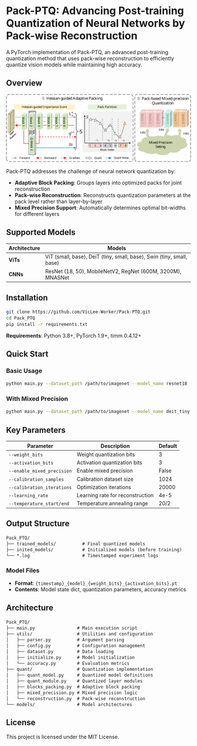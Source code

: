 # Pack-PTQ: Advancing Post-training Quantization of Neural Networks by Pack-wise Reconstruction

A PyTorch implementation of Pack-PTQ, an advanced post-training quantization method that uses pack-wise reconstruction to efficiently quantize vision models while maintaining high accuracy.

## Overview

<div align=center>
  <img src="overview_pic/pack_ptq_overview.svg" width="700px" />
</div>


Pack-PTQ addresses the challenge of neural network quantization by:
- **Adaptive Block Packing**: Groups layers into optimized packs for joint reconstruction
- **Pack-wise Reconstruction**: Reconstructs quantization parameters at the pack level rather than layer-by-layer
- **Mixed Precision Support**: Automatically determines optimal bit-widths for different layers

## Supported Models

| Architecture | Models |
|--------------|--------|
| **ViTs** | ViT (small, base), DeiT (tiny, small, base), Swin (tiny, small, base) |
| **CNNs** | ResNet (18, 50), MobileNetV2, RegNet (600M, 3200M), MNASNet |

## Installation

```bash
git clone https://github.com/VicLee-Worker/Pack-PTQ.git
cd Pack_PTQ
pip install -r requirements.txt
```

**Requirements**: Python 3.8+, PyTorch 1.9+, timm 0.4.12+

## Quick Start

### Basic Usage

```bash
python main.py --dataset_path /path/to/imagenet --model_name resnet18 --weight_bits 3 --activation_bits 3
```

### With Mixed Precision

```bash
python main.py --dataset_path /path/to/imagenet --model_name deit_tiny --weight_bits 3 --activation_bits 3 --enable_mixed_precision
```

## Key Parameters

| Parameter | Description | Default |
|-----------|-------------|---------|
| `--weight_bits` | Weight quantization bits | 3 |
| `--activation_bits` | Activation quantization bits | 3 |
| `--enable_mixed_precision` | Enable mixed precision | False |
| `--calibration_samples` | Calibration dataset size | 1024 |
| `--calibration_iterations` | Optimization iterations | 20000 |
| `--learning_rate` | Learning rate for reconstruction | 4e-5 |
| `--temperature_start/end` | Temperature annealing range | 20/2 |

## Output Structure

```
Pack_PTQ/
├── trained_models/          # Final quantized models
├── inited_models/           # Initialized models (before training)
└── *.log                    # Timestamped experiment logs
```

### Model Files
- **Format**: `{timestamp}_{model}_{weight_bits}_{activation_bits}.pt`
- **Contents**: Model state dict, quantization parameters, accuracy metrics

## Architecture

```
Pack_PTQ/
├── main.py                # Main execution script
├── utils/                 # Utilities and configuration
│   ├── parser.py          # Argument parsing
│   ├── config.py          # Configuration management
│   ├── dataset.py         # Data loading
│   ├── initialize.py      # Model initialization
│   └── accuracy.py        # Evaluation metrics
├── quant/                 # Quantization implementation
│   ├── quant_model.py     # Quantized model definitions
│   ├── quant_module.py    # Quantized layer modules
│   ├── blocks_packing.py  # Adaptive block packing
│   ├── mixed_precision.py # Mixed precision logic
│   └── reconstruction.py  # Pack-wise reconstruction
└── models/                # Model architectures
```

## License

This project is licensed under the MIT License.